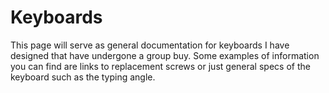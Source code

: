# Keyboards

This page will serve as general documentation for keyboards I have designed that have undergone a group buy. Some examples of information you can find are links to replacement screws or just general specs of the keyboard such as the typing angle.
